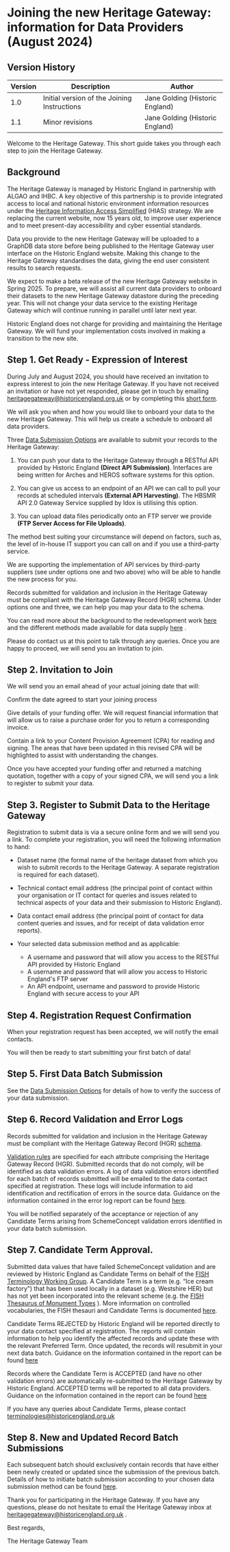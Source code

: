 # Joining the new Heritage Gateway: information for Data Providers (August 2024) 

## Version History 

Version| Description | Author 
--- | --- | --- 
1.0  | Initial version of the Joining Instructions | Jane Golding (Historic England)
1.1  | Minor revisions | Jane Golding (Historic England)

Welcome to the Heritage Gateway. This short guide takes you through each step to join the Heritage Gateway. 


## Background 

The Heritage Gateway is managed by Historic England in partnership with ALGAO and IHBC. A key objective of this partnership is to provide integrated access to local and national historic environment information resources under the [Heritage Information Access Simplified](https://historicengland.org.uk/research/support-and-collaboration/heritage-information-access-simplified/strategic-background-to-hias/) (HIAS) strategy. We are replacing the current website, now 15 years old, to improve user experience and to meet present-day accessibility and cyber essential standards. 

Data you provide to the new Heritage Gateway will be uploaded to a GraphDB data store before being published to the Heritage Gateway user interface on the Historic England website. Making this change to the Heritage Gateway standardises the data, giving the end user consistent results to search requests. 

We expect to make a beta release of the new Heritage Gateway website in Spring 2025. To prepare, we will assist all current data providers to onboard their datasets to the new Heritage Gateway datastore during the preceding year. This will not change your data service to the existing Heritage Gateway which will continue running in parallel until later next year. 

Historic England does not charge for providing and maintaining the Heritage Gateway. We will fund your implementation costs involved in making a transition to the new site. 

  

## Step 1. Get Ready - Expression of Interest 

During July and August 2024, you should have received an invitation to express interest to join the new Heritage Gateway. If you have not received an invitation or have not yet responded, please get in touch by emailing heritagegateway@historicengland.org.uk  or by completing this [short form](https://forms.office.com/Pages/ResponsePage.aspx?id=RG4RMHlNwESowevAcH2jyZ84nmPTxHdKmvyWkQpA5jpURE5SWDBLNlpSWE5GRDY2M0tVNFdIUjlXSi4u).  

We will ask you when and how you would like to onboard your data to the new Heritage Gateway. This will help us create a schedule to onboard all data providers. 

Three [Data Submission Options](DataSubmissionOptions.md) are available to submit your records to the Heritage Gateway: 

1.  You can push your data to the Heritage Gateway through a RESTful API provided by Historic England **(Direct API Submission)**. Interfaces are being written for Arches and HEROS software systems for this option.

2.  You can give us access to an endpoint of an API we can call to pull your records at scheduled intervals **(External API Harvesting)**. The HBSMR API 2.0 Gateway Service supplied by Idox is utilising this option.

3.  You can upload data files periodically onto an FTP server we provide **(FTP Server Access for File Uploads)**.  

 

The method best suiting your circumstance will depend on factors, such as, the level of in-house IT support you can call on and if you use a third-party service. 

We are supporting the implementation of API services by third-party suppliers (see under options one and two above) who will be able to handle the new process for you.  

Records submitted for validation and inclusion in the Heritage Gateway must be compliant with the Heritage Gateway Record (HGR) schema. Under options one and three, we can help you map your data to the schema. 

You can read more about the background to the redevelopment work  [here](NewHeritageGatewayOverview.md)  and the different methods made available for data supply [here](DataSubmissionOptions.md) . 

Please do contact us at this point to talk through any queries. Once you are happy to proceed, we will send you an invitation to join. 

 

## Step 2. Invitation to Join 

We will send you an email ahead of your actual joining date that will: 

Confirm the date agreed to start your joining process 

Give details of your funding offer. We will request financial information that will allow us to raise a purchase order for you to return a corresponding invoice. 

Contain a link to your Content Provision Agreement (CPA) for reading and signing. The areas that have been updated in this revised CPA will be highlighted to assist with understanding the changes. 

Once you have accepted your funding offer and returned a matching quotation, together with a copy of your signed CPA, we will send you a link to register to submit your data. 

 

## Step 3. Register to Submit Data to the Heritage Gateway 

Registration to submit data is via a secure online form and we will send you a link. To complete your registration, you will need the following information to hand: 

- Dataset name (the formal name of the heritage dataset from which you wish to submit records to the Heritage Gateway. A separate registration is required for each dataset). 

- Technical contact email address (the principal point of contact within your organisation or IT contact for queries and issues related to technical aspects of your data and their submission to Historic England).  

- Data contact email address (the principal point of contact for data content queries and issues, and for receipt of data validation error reports). 

- Your selected data submission method and as applicable:

  - A username and password that will allow you access to the RESTful API provided by Historic England
  - A username and password that will allow you access to Historic England's FTP server 
  - An API endpoint, username and password to provide Historic England with secure access to your API

 

## Step 4. Registration Request Confirmation 

When your registration request has been accepted, we will notify the email contacts. 

You will then be ready to start submitting your first batch of data! 

 

## Step 5. First Data Batch Submission 

See the [Data Submission Options](DataSubmissionOptions.md) for details of how to verify the success of your data submission. 

 

## Step 6. Record Validation and Error Logs 

Records submitted for validation and inclusion in the Heritage Gateway must be compliant with the Heritage Gateway Record (HGR) [schema](HeritageGatewayRecordSchemaDocumentation.md). 

[Validation rules](DataValidationRulesDescriptions.md) are specified for each attribute comprising the Heritage Gateway Record (HGR). Submitted records that do not comply, will be identified as data validation errors. A log of data validation errors identified for each batch of records submitted will be emailed to the data contact specified at registration. These logs will include information to aid identification and rectification of errors in the source data. Guidance on the information contained in the error log report can be found [here](DataValidationErrorReportGuidance.md). 

You will be notified separately of the acceptance or rejection of any Candidate Terms arising from SchemeConcept validation errors identified in your data batch submission. 

## Step 7. Candidate Term Approval. 

Submitted data values that have failed SchemeConcept validation and are reviewed by Historic England as Candidate Terms on behalf of the [FISH Terminology Working Group](https://heritage-standards.org.uk/working-groups/). A Candidate Term is a term (e.g. “Ice cream factory”) that has been used locally in a dataset (e.g. Westshire HER) but has not yet been incorporated into the relevant scheme (e.g. the [FISH Thesaurus of Monument Types](https://heritagedata.org/live/schemes/eh_tmt2.html) ). More information on controlled vocabularies, the FISH thesauri and Candidate Terms is documented [here](https://heritage-standards.org.uk/terminology/). 

Candidate Terms REJECTED by Historic England will be reported directly to your data contact specified at registration. The reports will contain information to help you identify the affected records and update these with the relevant Preferred Term. Once updated, the records will resubmit in your next data batch. Guidance on the information contained in the report can be found [here](RejectedCandidateTermStatusReportGuidance.md)  

 

Records where the Candidate Term is ACCEPTED (and have no other validation errors) are automatically re-submitted to the Heritage Gateway by Historic England. ACCEPTED terms will be reported to all data providers. Guidance on the information contained in the report can be found [here](AcceptedCandidateTermStatusReportGuidance.md) 

 

If you have any queries about Candidate Terms, please contact terminologies@historicengland.org.uk  

 

## Step 8. New and Updated Record Batch Submissions 

Each subsequent batch should exclusively contain records that have either been newly created or updated since the submission of the previous batch. Details of how to initiate batch submission according to your chosen data submission method can be found [here](DataSubmissionOptions.md). 

 

 

Thank you for participating in the Heritage Gateway. If you have any questions, please do not hesitate to email the Heritage Gateway inbox at heritagegateway@historicengland.org.uk .  

 

Best regards,  

The Heritage Gateway Team 
